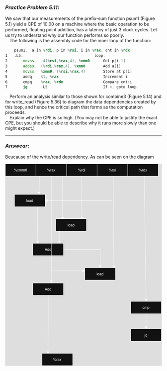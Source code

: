 ### ***Practice Problem 5.11***:
We saw that our measurements of the preﬁx-sum function psum1 (Figure 5.1) yield a CPE of 10.00 on a machine where the basic operation to be performed, ﬂoating point addition, has a latency of just 3 clock cycles. Let us try to understand why our function performs so poorly.  
&emsp;The following is the assembly code for the inner loop of the function:

```asm
    psum1.  a in %rdi, p in %rsi, i in %rax, cnt in %rdx
1   .L5:                                loop:
2       movss   -4(%rsi,%rax,4), %xmm0      Get p[i-1]
3       addss   (%rdi,%rax,4), %xmm0        Add a[i]
4       movss   %xmm0, (%rsi,%rax,4)        Store at p[i]
5       addq    $1, %rax                    Increment i
6       cmpq    %rax, %rdx                  Compare cnt:i
7       jg      .L5                         If >, goto loop
```  

&emsp;Perform an analysis similar to those shown for combine3 (Figure 5.14) and for write_read (Figure 5.36) to diagram the data dependencies created by this loop, and hence the critical path that forms as the computation proceeds.  
&emsp;Explain why the CPE is so high. (You may not be able to justify the exact CPE, but you should be able to describe why it runs more slowly than one might expect.)


---  

### ***Answear***:  
Beucause of the write/read dependency. As can be seen on the diagram  


![diagram](./Practice%20Problem%205.11.drawio.png)